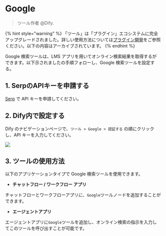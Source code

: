 # Google

> ツール作者 @Dify. 

{% hint style="warning" %}
「ツール」は「プラグイン」エコシステムに完全アップグレードされました。詳しい使用方法については[プラグイン開発](https://docs.dify.ai/ja-jp/plugins/quick-start/install-plugins)をご参照ください。以下の内容はアーカイブされています。
{% endhint %}

Google 検索ツールは、LMS アプリを用いてオンライン検索結果を取得するができます。以下示されましたの手順フォローし、Google 検索ツールを設定する。

## 1. SerpのAPIキーを申請する

[Serp](https://serpapi.com/dashboard) で API キーを申請してください。

## 2. Dify内で設定する

Dify のナビゲーションページで、`ツール > Google > 認証する` の順にクリックし、API キーを入力してください。

![](../../../.gitbook/assets/tools-google.png)

## 3. ツールの使用方法

以下のアプリケーションタイプで Google 検索ツールを使用できます。

* **チャットフロー / ワークフロー アプリ**

チャットフローとワークフローアプリに、`Google`ツールノードを追加することができます。

* **エージェントアプリ**

エージェントアプリに`Google`ツールを追加し、オンライン検索の指示を入力してこのツールを呼び出すことが可能です。
